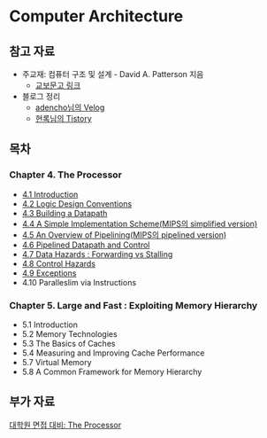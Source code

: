 # Computer Architecture

## 참고 자료
* 주교재: 컴퓨터 구조 및 설계 - David A. Patterson 지음
    * [교보문고 링크](https://ebook-product.kyobobook.co.kr/dig/epd/ebook/E000008269697)
* 블로그 정리
    * [adencho님의 Velog](https://velog.io/@adencho/%EC%BB%B4%ED%93%A8%ED%84%B0-%EA%B5%AC%EC%A1%B0-Chapter4)
    * [현록님의 Tistory](https://ydeer.tistory.com/143)

## 목차
### Chapter 4. The Processor
* [4.1 Introduction](./4_1-introduction.md)
* [4.2 Logic Design Conventions](./4_2-logic-design-conventions.md)
* [4.3 Building a Datapath](./4_3-building-a-datapath.md)
* [4.4 A Simple Implementation Scheme(MIPS의 simplified version)](./4_4-a-simple-implementation-scheme.md)
* [4.5 An Overview of Pipelining(MIPS의 pipelined version)](./4_5-an-overview-of-pipelining.md)
* [4.6 Pipelined Datapath and Control](./4_6-pipelined-datapath-and-control.md)
* [4.7 Data Hazards : Forwarding vs Stalling](./4_7-data-hazards-forwarding-vs-stalling.md)
* [4.8 Control Hazards](./4_8-control-hazards.md)
* [4.9 Exceptions](./4_9-exceptions.md)
* 4.10 Paralleslim via Instructions
### Chapter 5. Large and Fast : Exploiting Memory Hierarchy
* 5.1 Introduction
* 5.2 Memory Technologies
* 5.3 The Basics of Caches
* 5.4 Measuring and Improving Cache Performance
* 5.7 Virtual Memory
* 5.8 A Common Framework for Memory Hierarchy


## 부가 자료
[대학원 면접 대비: The Processor](./interview_questions/4-the-processor.md)